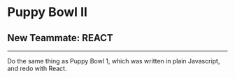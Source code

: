 # Puppy Bowl II
## New Teammate: REACT
---
Do the same thing as Puppy Bowl 1, which was written in plain Javascript, and redo with React.